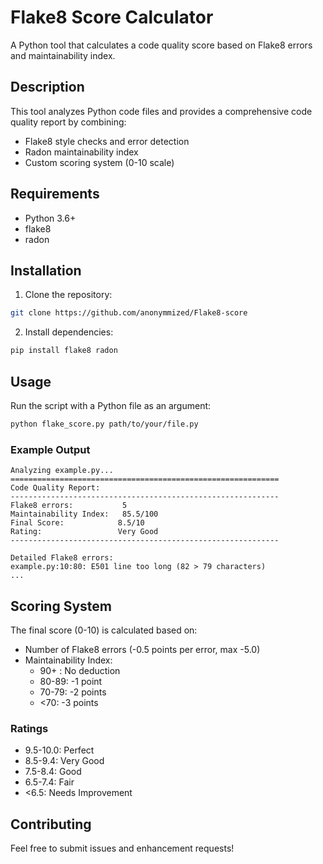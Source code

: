# Flake8 Score Calculator

A Python tool that calculates a code quality score based on Flake8 errors and maintainability index.

## Description

This tool analyzes Python code files and provides a comprehensive code quality report by combining:
- Flake8 style checks and error detection
- Radon maintainability index
- Custom scoring system (0-10 scale)

## Requirements

- Python 3.6+
- flake8
- radon

## Installation

1. Clone the repository:
```bash
git clone https://github.com/anonymmized/Flake8-score
```

2. Install dependencies:
```bash
pip install flake8 radon
```

## Usage

Run the script with a Python file as an argument:

```bash
python flake_score.py path/to/your/file.py
```

### Example Output
```
Analyzing example.py...
============================================================
Code Quality Report:
------------------------------------------------------------
Flake8 errors:           5
Maintainability Index:   85.5/100
Final Score:            8.5/10
Rating:                 Very Good
------------------------------------------------------------

Detailed Flake8 errors:
example.py:10:80: E501 line too long (82 > 79 characters)
...
```

## Scoring System

The final score (0-10) is calculated based on:
- Number of Flake8 errors (-0.5 points per error, max -5.0)
- Maintainability Index:
  - 90+ : No deduction
  - 80-89: -1 point
  - 70-79: -2 points
  - <70: -3 points

### Ratings
- 9.5-10.0: Perfect
- 8.5-9.4: Very Good
- 7.5-8.4: Good
- 6.5-7.4: Fair
- <6.5: Needs Improvement

## Contributing

Feel free to submit issues and enhancement requests!
